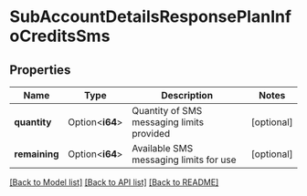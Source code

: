 # SubAccountDetailsResponsePlanInfoCreditsSms

## Properties

Name | Type | Description | Notes
------------ | ------------- | ------------- | -------------
**quantity** | Option<**i64**> | Quantity of SMS messaging limits provided | [optional]
**remaining** | Option<**i64**> | Available SMS messaging limits for use | [optional]

[[Back to Model list]](../README.md#documentation-for-models) [[Back to API list]](../README.md#documentation-for-api-endpoints) [[Back to README]](../README.md)


